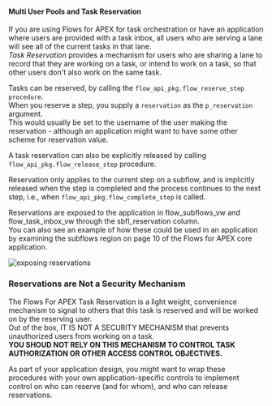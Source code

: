 #### Multi User Pools and Task Reservation

If you are using Flows for APEX for task orchestration or have an application where users are provided with a task inbox, all users who are serving a lane will see all of the current tasks in that lane.  
*Task Reservation* provides a mechanism for users who are sharing a lane to record that they are working on a task, or intend to work on a task, so that other users don't also work on the same task.

Tasks can be reserved, by calling the `flow_api_pkg.flow_reserve_step procedure`.  
When you reserve a step, you supply a `reservation` as the `p_reservation` argument.  
This would usually be set to the username of the user making the reservation - although an application might want to have some other scheme for reservation value.

A task reservation can also be explicitly released by calling `flow_api_pkg.flow_release_step` procedure.

Reservation only applies to the current step on a subflow, and is implicitly released when the step is completed and the process continues to the next step, i.e., when `flow_api_pkg.flow_complete_step` is called.

Reservations are exposed to the application in flow_subflows_vw and flow_task_inbox_vw through the sbfl_reservation column.  
You can also see an example of how these could be used in an application by examining the subflows region on page 10 of the Flows for APEX core application.

![exposing reservations](images/reservationsUI.png "Exposing the Reservations in the application")

### Reservations are Not a Security Mechanism

The Flows For APEX Task Reservation is a light weight, convenience mechanism to signal to others that this task is reserved and will be worked on by the reserving user.  
Out of the box, IT IS NOT A SECURITY MECHANISM that prevents unauthorized users from working on a task.  
**YOU SHOUD NOT RELY ON THIS MECHANISM TO CONTROL TASK AUTHORIZATION OR OTHER ACCESS CONTROL OBJECTIVES.**

As part of your application design, you might want to wrap these procedures with your own application-specific controls to implement control on who can reserve (and for whom), and who can release reservations.
